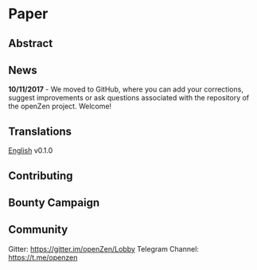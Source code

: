 # Paper #

## Abstract ##

## News ##
**10/11/2017** - We moved to GitHub, where you can add your corrections, suggest improvements or ask questions associated with the repository of the openZen project. Welcome!

## Translations ##
[English](https://github.com/openzen/paper/blob/master/eng.md) v0.1.0

## Contributing ##

## Bounty Campaign ##

## Community ##
Gitter: https://gitter.im/openZen/Lobby
Telegram Channel: https://t.me/openzen
